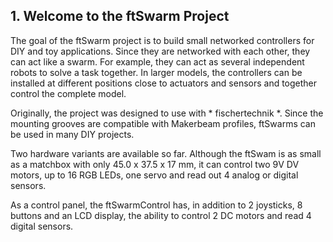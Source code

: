 ## 1. Welcome to the ftSwarm Project


The goal of the ftSwarm project is to build small networked controllers for DIY and toy applications. Since they are networked with each other, they can act like a swarm. For example, they can act as several independent robots to solve a task together. In larger models, the controllers can be installed at different positions close to actuators and sensors and together control the complete model.

Originally, the project was designed to use with * fischertechnik *. Since the mounting grooves are compatible with Makerbeam profiles, ftSwarms can be used in many DIY projects. 

Two hardware variants are available so far. Although the ftSwam is as small as a matchbox with only 45.0 x 37.5 x 17 mm, it can control two 9V DV motors, up to 16 RGB LEDs, one servo and read out 4 analog or digital sensors. 

As a control panel, the ftSwarmControl has, in addition to 2 joysticks, 8 buttons and an LCD display, the ability to control 2 DC motors and read 4 digital sensors.
